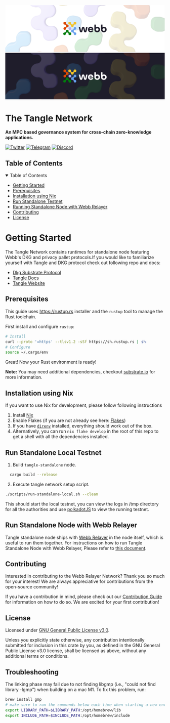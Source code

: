 <div align="center">
<a href="https://www.webb.tools/">
    
![Webb Logo](./assets/webb_banner_light.png#gh-light-mode-only)
![Webb Logo](./assets/webb_banner_dark.png#gh-dark-mode-only)
  </a>
  </div>
<h1 align="left"> The Tangle Network </h1>
<p align="left">
    <strong>An MPC based governance system for cross-chain zero-knowledge applications. </strong>
</p>

<div align="left" >

[![Twitter](https://img.shields.io/twitter/follow/webbprotocol.svg?style=flat-square&label=Twitter&color=1DA1F2)](https://twitter.com/webbprotocol)
[![Telegram](https://img.shields.io/badge/Telegram-gray?logo=telegram)](https://t.me/webbprotocol)
[![Discord](https://img.shields.io/discord/833784453251596298.svg?style=flat-square&label=Discord&logo=discord)](https://discord.gg/cv8EfJu3Tn)

</div>

<!-- TABLE OF CONTENTS -->
<h2 id="table-of-contents"> Table of Contents</h2>

<details open="open">
  <summary>Table of Contents</summary>
  <ul>
    <li><a href="#start"> Getting Started</a></li>
    <li><a href="#prerequisites">Prerequisites</a></li>
    <li><a href="#nix">Installation using Nix</a></li>
    <li><a href="#standalone">Run Standalone Testnet</a></li>
    <li><a href="#relayer">Running Standalone Node with Webb Relayer</a></li>
    <li><a href="#contribute">Contributing</a></li>
    <li><a href="#license">License</a></li>
  </ul>  
</details>

<h1 id="start"> Getting Started </h1>

The Tangle Network contains runtimes for standalone node featuring Webb's DKG and privacy pallet protocols.If you would like to familiarize yourself with Tangle and DKG protocol check out following repo and docs:

- [Dkg Substrate Protocol](https://github.com/webb-tools/dkg-substrate)
- [Tangle Docs](https://docs.webb.tools/docs/tangle-network/overview/) 
- [Tangle Website](https://tangle.webb.tools/)


<h2 id="prerequisites"> Prerequisites</h2>

This guide uses <https://rustup.rs> installer and the `rustup` tool to manage the Rust toolchain.

First install and configure `rustup`:

```bash
# Install
curl --proto '=https' --tlsv1.2 -sSf https://sh.rustup.rs | sh
# Configure
source ~/.cargo/env
```
Great! Now your Rust environment is ready!

**Note:** You may need additional dependencies, checkout [substrate.io](https://docs.substrate.io/v3/getting-started/installation) for more information.

<h2 id="nix"> Installation using Nix </h2>
If you want to use Nix for development, please follow following instructions

1. Install [Nix](https://nixos.org/download.html)
2. Enable Flakes (if you are not already see here: [Flakes](https://nixos.wiki/wiki/Flakes))
3. If you have [`direnv`](https://github.com/nix-community/nix-direnv#installation) installed, everything should work out of the box.
4. Alternatively, you can run `nix flake develop` in the root of this repo to get a shell with all the dependencies installed.


<h2 id="standalone"> Run Standalone Local Testnet </h2>

1. Build `tangle-standalone` node.
```bash
  cargo build --release 
```
2. Execute tangle network setup script.
```bash
./scripts/run-standalone-local.sh --clean
```
This should start the local testnet, you can view the logs in /tmp directory for all the authorities and use [polkadotJS](https://polkadot.js.org/apps/#/explorer) to view the running testnet.


<h2 id="relayer"> Run Standalone Node with Webb Relayer</h2>

Tangle standalone node ships with [Webb Relayer](https://github.com/webb-tools/relayer) in the node itself, which is useful to run them together.
For instructions on how to run Tangle Standalone Node with Webb Relayer, Please refer to [this document](./RELAYER.md).

<h2 id="contribute"> Contributing </h2>

Interested in contributing to the Webb Relayer Network? Thank you so much for your interest! We are always appreciative for contributions from the open-source community!

If you have a contribution in mind, please check out our [Contribution Guide](./.github/CONTRIBUTING.md) for information on how to do so. We are excited for your first contribution!

<h2 id="license"> License </h2>

Licensed under <a href="LICENSE">GNU General Public License v3.0</a>.

Unless you explicitly state otherwise, any contribution intentionally submitted for inclusion in this crate by you, as defined in the GNU General Public License v3.0 license, shall be licensed as above, without any additional terms or conditions.

## Troubleshooting
The linking phase may fail due to not finding libgmp (i.e., "could not find library -lgmp") when building on a mac M1. To fix this problem, run:

```bash
brew install gmp
# make sure to run the commands below each time when starting a new env, or, append them to .zshrc
export LIBRARY_PATH=$LIBRARY_PATH:/opt/homebrew/lib
export INCLUDE_PATH=$INCLUDE_PATH:/opt/homebrew/include
```

